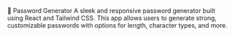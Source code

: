 🔐 Password Generator
A sleek and responsive password generator built using React and Tailwind CSS. This app allows users to generate strong, customizable passwords with options for length, character types, and more.
